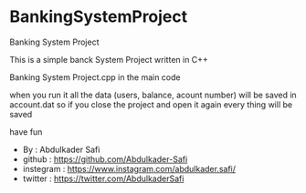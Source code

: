 # BankingSystemProject
Banking System Project

This is a simple banck System Project
written in C++

Banking System Project.cpp
in the main code

when you run it
all the data (users, balance, acount number) will be saved in account.dat
so if you close the project and open it again every thing will be saved

have fun

* By : Abdulkader Safi
* github : https://github.com/Abdulkader-Safi
* instegram : https://www.instagram.com/abdulkader.safi/
* twitter : https://twitter.com/AbdulkaderSafi
